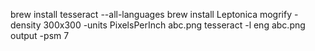 brew install tesseract --all-languages
brew install Leptonica
mogrify -density 300x300 -units PixelsPerInch abc.png
tesseract -l eng abc.png output -psm 7
